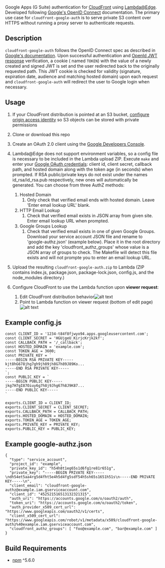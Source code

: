 Google Apps (G Suite) authentication for [CloudFront](https://aws.amazon.com/cloudfront/) using [Lambda@Edge](http://docs.aws.amazon.com/lambda/latest/dg/lambda-edge.html). Developed following [Google's OpenID Connect](https://developers.google.com/identity/protocols/OpenIDConnect) documentation. The primary use case for `cloudfront-google-auth` is to serve private S3 content over HTTPS without running a proxy server to authenticate requests.

## Description
`cloudfront-google-auth` follows the OpenID Connect spec as described in [Google's documentation](https://developers.google.com/identity/protocols/OpenIDConnect). Upon successful authentication and [OpenId JWT response](https://developers.google.com/identity/protocols/OpenIDConnect#obtainuserinfo) verification, a cookie ( named `TOKEN`) with the value of a newly created and signed JWT is set and the user redirected back to the originally requested path. This JWT cookie is checked for validity (signature, expiration date, audience and matching hosted domain) upon each request and `cloudfront-google-auth` will redirect the user to Google login when necessary.

## Usage
1. If your CloudFront distribution is pointed at an S3 bucket, [configure origin access identity](http://docs.aws.amazon.com/AmazonCloudFront/latest/DeveloperGuide/private-content-restricting-access-to-s3.html#private-content-creating-oai-console) so S3 objects can be stored with private permissions
1. Clone or download this repo
1. Create an OAuth 2.0 client using the [Google Developers Console](https://console.developers.google.com/apis/credentials).
1. Lambda@Edge does not support environment variables, so a config file is necessary to be included in the Lambda upload ZIP. Execute `make` and enter your [Google OAuth credentials](https://developers.google.com/identity/protocols/OpenIDConnect#getcredentials): client id, client secret, callback path, and hosted domain along with the token age (in seconds) when prompted.  If RSA public/private keys do not exist under the names id_rsa/id_rsa.pub respectively, new ones will automatically be generated.  You can choose from three AuthZ methods:
   1. Hosted Domain
      1. Only check that verified email ends with hosted domain. Leave 'Enter email lookup URL' blank.
   1. HTTP Email Lookup
      1. Check that verified email exists in JSON array from given site. Enter email lookup URL when prompted.
   1. Google Groups Lookup
      1. Check that verified email exists in one of given Google Groups.  Download your service account JSON file and rename to 'google-authz.json' (example below).  Place it in the root directory and add the key 'cloudfront_authz_groups' whose value is a JSON array of groups to check.  The Makefile will detect this file exists and will not prompte you to enter an email lookup URL.
1. Upload the resulting `cloudfront-google-auth.zip` to Lambda (ZIP contains index.js, package.json, package-lock.json, config.js, and the node_modules directory.)
1. Configure CloudFront to use the Lambda function upon **viewer request**:

   1. Edit CloudFront distribution behavior![alt text](https://lh3.googleusercontent.com/T4b26lGh3yu4SSxXAG3Vb63iuWxTXkqgFTiXNp5i-NCGQ6AgH_Lal5CYse6gZJOpjSK8xKi9kuF8niPKbqjbrTFYDB7n6ZNv-mANWytL_zatFwDamFQZ_1RnDnEAGkXfrKONRNfJh6w8qjLHKuCk1JWnqsIWYnIr44J2j6wFKceasggPxnh8IfhC869-Pz3GRC6AvURWLOVoQWZI5tp7NQ6U4NGZ-dI-bEjOSTqx96PEnlbIY4r-Js76SgbKI_94aow5eMXmhbGFcsheUIZ5jRXJ6NT9Z3SpPEw0tvJwqDEs5UyM8xva_Ghb33EsV3bfDzZbaKoCXk3diKnBCV5BTpfx8szaiOxiqHZY8wfFEZfkeZi-sZECSAECcnXcIWVEGId52vjtQmNi0krfwcAUSHzkEMB3E3jHMH2fd8q3Pp8YO5w1A2wgAE_SDVuT6JRS-i1vFoRx-OkfSpNI4kdY7Uh4MxvP6fR_hNVPCxilM9y0D_S8ln7MWAPE_7V3RkV214SObk_PoU4dW3u67PD1BUfD8kR96Kf6UV8s5IhM61ks9u1PvbFj822y51CWAhTRe02tcwPdB9Km0jbYXYgzkPFkzPXCYCKeTLCg0m2m4HAUS5SL7P3ftYN98FyOdYYrbtmYiJtwatH6gjwfyX6ENc2rDMa4A8Q=w1684-h586-no "Edit behavior")
   1. Point to Lambda function on viewer request (bottom of edit page)![alt text](https://lh3.googleusercontent.com/9YGTDMxX-9q_3GhW-w9ORcWejG3ZoQUBhviVb3_Dr1iCuvbmvSHM0WXLZ5UrlvUzkuDcfBtJJMqF5C7kWdJuG5P2abOiBNhLoxTF41oQqOzyWofio6TCTW_56SjjaMCzDyocusbx9GzOaJNHAWIIvDXByLwfHCaWQf7VcGdBx4WnwKwvq5_08Pv2G2JIkznTRzSrpd6KbMpkSUT7H3dOO-mZbPEl6NKvmIJ0iAW834R4KSx0gHEtzTLYu6FPN0oWHkQwGHh2x4kmBaSp1WyxaE98okVe3QMZ_bYPt2NDVSQHuPcd3mOQAjJBNnyBoq5zgJYe5r5AdSbyIJ7bfJDthUcqk_ZL67DJ39_NkFrdyJN2A5n5Iunn2axtN7vMlsi54WxfcQFpxTs3x_2QPRYGEaYUnjuLVpS7ZdlDgp3-46pUqEISCOAVb5wMU2lY4KFEdEiSOccKcvjuyK25GxvDvGkZTR5xP6DRm8A6uOmQbOEEL5M9OMB0_OS5pMW_DWAnXeqwHSLZk42Wc58YyJlLSZ0WBnFPvAHoEuV2N-mYL6NhKSoLBEK_HM6TyEH03SolS6baVyTH_cPSDwya-N7EQtnyM1aL3WKaKv6V_ETTH3g8zOB-EydUbjpEEPyUJrjqFsrHNQieeksEGIWe0gqX93r7FpxiLXk=w1528-h298-no "Point to Lambda function on viewer request")

## Example config.js
```
const CLIENT_ID = '1234-t84f8fjwyo94.apps.googleusercontent.com';
const CLIENT_SECRET = 'HGUjgeU_KirjcKrjk2kf';
const CALLBACK_PATH = '/_callback';
const HOSTED_DOMAIN = 'example.com';
const TOKEN_AGE = 3600;
const PRIVATE_KEY = `
-----BEGIN RSA PRIVATE KEY-----
kjt8hG678jhg7gh9jh89jh8G7h89J89Ko...
-----END RSA PRIVATE KEY-----
`;
const PUBLIC_KEY = `
-----BEGIN PUBLIC KEY-----
jkg7H7gI87Oiuy6g7h8j9Jhg67h8J9K87...
-----END PUBLIC KEY-----
`

exports.CLIENT_ID = CLIENT_ID;
exports.CLIENT_SECRET = CLIENT_SECRET;
exports.CALLBACK_PATH = CALLBACK_PATH;
exports.HOSTED_DOMAIN = HOSTED_DOMAIN;
exports.TOKEN_AGE = TOKEN_AGE;
exports.PRIVATE_KEY = PRIVATE_KEY;
exports.PUBLIC_KEY = PUBLIC_KEY;
```

## Example google-authz.json
```
{
  "type": "service_account",
  "project_id": "example",
  "private_key_id": "h54h8t1eg65s1d6fg1re81r651g",
  "private_key": "-----BEGIN PRIVATE KEY-----\ndh54et5aa4rg5d4fht5e4h5d4fg5sdf54h5sh65s1651h51s\n-----END PRIVATE KEY-----\n",
  "client_email": "cloudfront-google-authz@example.iam.gserviceaccount.com",
  "client_id": "452521516513132321315",
  "auth_uri": "https://accounts.google.com/o/oauth2/auth",
  "token_uri": "https://accounts.google.com/o/oauth2/token",
  "auth_provider_x509_cert_url": "https://www.googleapis.com/oauth2/v1/certs",
  "client_x509_cert_url": "https://www.googleapis.com/robot/v1/metadata/x509/cloudfront-google-authz%40example.iam.gserviceaccount.com",
  "cloudfront_authz_groups": [ "foo@example.com", "bar@example.com" ]
}

```

## Build Requirements
 - [npm](https://www.npmjs.com/) ^5.6.0
